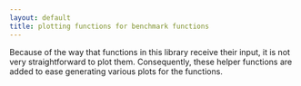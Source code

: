 ```yaml
---
layout: default
title: plotting functions for benchmark functions
---
```

Because of the way that functions in this library receive their input, it is not very straightforward to plot them. Consequently, 
these helper functions are added to ease generating various plots for the functions. 
